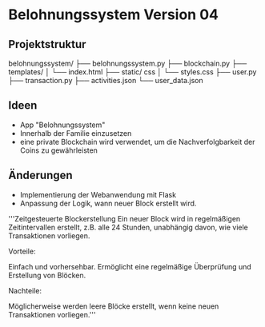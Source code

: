 
# Belohnungssystem Version 04

## Projektstruktur

belohnungssystem/
├── belohnungssystem.py
├── blockchain.py
├── templates/
│   └── index.html
├── static/ css
│   └── styles.css
├── user.py
├── transaction.py
├── activities.json
└── user_data.json


## Ideen
- App "Belohnungssystem" 
- Innerhalb der Familie einzusetzen
- eine private Blockchain wird verwendet, um die Nachverfolgbarkeit der Coins zu gewährleisten

## Änderungen
- Implementierung der Webanwendung mit Flask
- Anpassung der Logik, wann neuer Block erstellt wird.

'''Zeitgesteuerte Blockerstellung
Ein neuer Block wird in regelmäßigen Zeitintervallen erstellt, z.B. alle 24 Stunden, unabhängig davon, wie viele Transaktionen vorliegen.

Vorteile:

Einfach und vorhersehbar.
Ermöglicht eine regelmäßige Überprüfung und Erstellung von Blöcken.

Nachteile:

Möglicherweise werden leere Blöcke erstellt, wenn keine neuen Transaktionen vorliegen.'''